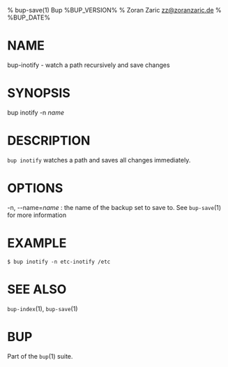 % bup-save(1) Bup %BUP_VERSION%
% Zoran Zaric <zz@zoranzaric.de>
% %BUP_DATE%

# NAME

bup-inotify - watch a path recursively and save changes

# SYNOPSIS

bup inotify -n *name* <path>

# DESCRIPTION

`bup inotify` watches a path and saves all changes immediately.

# OPTIONS

-n, --name=*name*
:   the name of the backup set to save to.  See `bup-save`(1)
    for more information


# EXAMPLE

    $ bup inotify -n etc-inotify /etc


# SEE ALSO

`bup-index`(1), `bup-save`(1)

# BUP

Part of the `bup`(1) suite.
